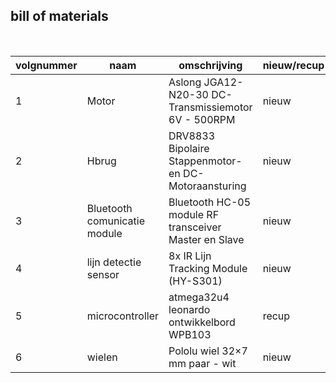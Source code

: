 ## bill of materials
<br />

|volgnummer|naam|omschrijving|nieuw/recup|kostprijs/stuk|aantal|subtotaal|
|----------|----|------------|-----------|---------|------|---------|
|1|Motor|Aslong JGA12-N20-30 DC-Transmissiemotor 6V - 500RPM|nieuw|€4,5|2|€9|
|2|Hbrug|DRV8833 Bipolaire Stappenmotor- en DC-Motoraansturing|nieuw|€3|1|€3|
|3|Bluetooth comunicatie module|Bluetooth HC-05 module RF transceiver Master en Slave|nieuw|€10,5|1|€10,5|
|4|lijn detectie sensor|8x IR Lijn Tracking Module (HY-S301)|nieuw|€3,5|1|€3,5|
|5|microcontroller|atmega32u4 leonardo ontwikkelbord WPB103|recup|€19,90|1|€19,90|
|6|wielen|Pololu wiel 32×7 mm paar - wit|nieuw|€4,25|1|€4,25|
